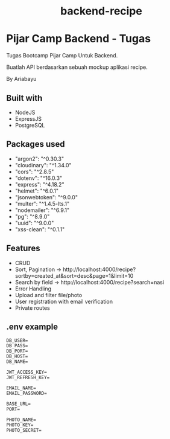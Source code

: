 <h1 align="center">backend-recipe</h1>

# Pijar Camp Backend - Tugas

Tugas Bootcamp Pijar Camp Untuk Backend.

Buatlah API berdasarkan sebuah mockup aplikasi recipe.


By Ariabayu

## Built with

- NodeJS
- ExpressJS
- PostgreSQL

## Packages used

- "argon2": "^0.30.3"
- "cloudinary": "^1.34.0"
- "cors": "^2.8.5"
- "dotenv": "^16.0.3"
- "express": "^4.18.2"
- "helmet": "^6.0.1"
- "jsonwebtoken": "^9.0.0"
- "multer": "^1.4.5-lts.1"
- "nodemailer": "^6.9.1"
- "pg": "^8.9.0"
- "uuid": "^9.0.0"
- "xss-clean": "^0.1.1"

## Features

- CRUD
- Sort, Pagination -> http://localhost:4000/recipe?sortby=created_at&sort=desc&page=1&limit=10
- Search by field -> http://localhost:4000/recipe?search=nasi
- Error Handling
- Upload and filter file/photo
- User registration with email verification
- Private routes

## .env example

```
DB_USER=
DB_PASS=
DB_PORT=
DB_HOST=
DB_NAME=

JWT_ACCESS_KEY=
JWT_REFRESH_KEY=

EMAIL_NAME=
EMAIL_PASSWORD=

BASE_URL=
PORT=

PHOTO_NAME=
PHOTO_KEY=
PHOTO_SECRET=
```
